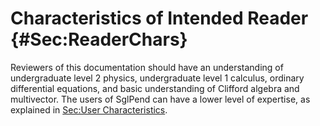 # Characteristics of Intended Reader {#Sec:ReaderChars}

Reviewers of this documentation should have an understanding of undergraduate level 2 physics, undergraduate level 1 calculus, ordinary differential equations, and basic understanding of Clifford algebra and multivector. The users of SglPend can have a lower level of expertise, as explained in [Sec:User Characteristics](./SecUserChars.md#Sec:UserChars).
